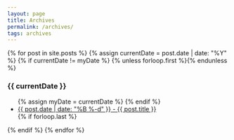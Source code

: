```yaml
---
layout: page
title: Archives
permalink: /archives/
tags: archives
---
```


 <section class="archive-post-list">

   {% for post in site.posts %}
       {% assign currentDate = post.date | date: "%Y" %}
       {% if currentDate != myDate %}
           {% unless forloop.first %}</ul>{% endunless %}
           <h3>{{ currentDate }}</h3>
           <ul>
           {% assign myDate = currentDate %}
       {% endif %}
       <li><a href="{{ post.url }}"><span>{{ post.date | date: "%B %-d" }}</span> - {{ post.title }}</a></li>
       {% if forloop.last %}</ul>{% endif %}
   {% endfor %}

</section>
 
